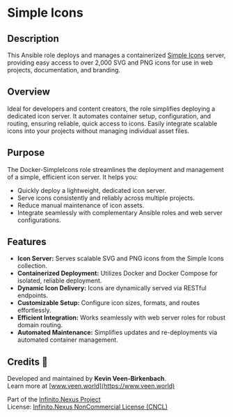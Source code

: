 # Simple Icons

## Description

This Ansible role deploys and manages a containerized [Simple Icons](https://simpleicons.org/) server, providing easy access to over 2,000 SVG and PNG icons for use in web projects, documentation, and branding.

## Overview

Ideal for developers and content creators, the role simplifies deploying a dedicated icon server. It automates container setup, configuration, and routing, ensuring reliable, quick access to icons. Easily integrate scalable icons into your projects without managing individual asset files.

## Purpose

The Docker-SimpleIcons role streamlines the deployment and management of a simple, efficient icon server. It helps you:
- Quickly deploy a lightweight, dedicated icon server.
- Serve icons consistently and reliably across multiple projects.
- Reduce manual maintenance of icon assets.
- Integrate seamlessly with complementary Ansible roles and web server configurations.

## Features

- **Icon Server:** Serves scalable SVG and PNG icons from the Simple Icons collection.
- **Containerized Deployment:** Utilizes Docker and Docker Compose for isolated, reliable deployment.
- **Dynamic Icon Delivery:** Icons are dynamically served via RESTful endpoints.
- **Customizable Setup:** Configure icon sizes, formats, and routes effortlessly.
- **Efficient Integration:** Works seamlessly with web server roles for robust domain routing.
- **Automated Maintenance:** Simplifies updates and re-deployments via automated container management.

## Credits 📝

Developed and maintained by **Kevin Veen-Birkenbach**.  
Learn more at [www.veen.world](https://www.veen.world)

Part of the [Infinito.Nexus Project](https://s.infinito.nexus/code)  
License: [Infinito.Nexus NonCommercial License (CNCL)](https://s.infinito.nexus/license)
